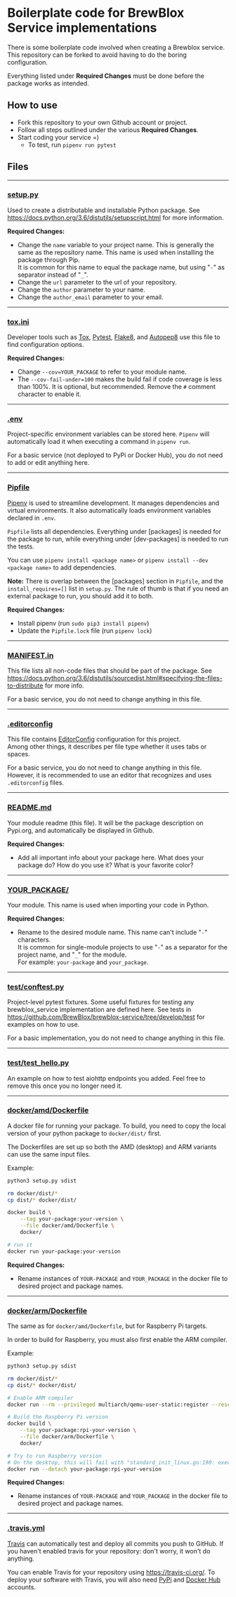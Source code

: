 # Boilerplate code for BrewBlox Service implementations

There is some boilerplate code involved when creating a Brewblox service. This repository can be forked to avoid having to do the boring configuration.

Everything listed under **Required Changes** must be done before the package works as intended.

## How to use

* Fork this repository to your own Github account or project.
* Follow all steps outlined under the various **Required Changes**.
* Start coding your service =)
    * To test, run `pipenv run pytest`


## Files

---
### [setup.py](./setup.py)
Used to create a distributable and installable Python package. See https://docs.python.org/3.6/distutils/setupscript.html for more information.

**Required Changes:**
* Change the `name` variable to your project name. This is generally the same as the repository name. This name is used when installing the package through Pip. </br> It is common for this name to equal the package name, but using "`-`" as separator instead of "`_`".
* Change the `url` parameter to the url of your repository.
* Change the `author` parameter to your name.
* Change the `author_email` parameter to your email.


---
### [tox.ini](./tox.ini)
Developer tools such as [Tox](http://tox.readthedocs.io/en/latest/index.html), [Pytest](https://docs.pytest.org/en/latest/), [Flake8](http://flake8.pycqa.org/en/latest/), and [Autopep8](https://github.com/hhatto/autopep8) use this file to find configuration options.

**Required Changes:**
* Change `--cov=YOUR_PACKAGE` to refer to your module name.
* The `--cov-fail-under=100` makes the build fail if code coverage is less than 100%. It is optional, but recommended. Remove the `#` comment character to enable it.


---
### [.env](./.env)
Project-specific environment variables can be stored here. `Pipenv` will automatically load it when executing a command in `pipenv run`.

For a basic service (not deployed to PyPi or Docker Hub), you do not need to add or edit anything here.


---
### [Pipfile](./Pipfile)
[Pipenv](https://docs.pipenv.org/) is used to streamline development. It manages dependencies and virtual environments. It also automatically loads environment variables declared in `.env`.

`Pipfile` lists all dependencies. Everything under [packages] is needed for the package to run, while everything under [dev-packages] is needed to run the tests.

You can use `pipenv install <package name>` or `pipenv install --dev <package name>` to add dependencies.

**Note:** There is overlap between the [packages] section in `Pipfile`, and the `install_requires=[]` list in `setup.py`. The rule of thumb is that if you need an external package to run, you should add it to both.

**Required Changes:**
* Install pipenv (run `sudo pip3 install pipenv`)
* Update the `Pipfile.lock` file (run `pipenv lock`)


---
### [MANIFEST.in](./MANIFEST.in)
This file lists all non-code files that should be part of the package.
See https://docs.python.org/3.6/distutils/sourcedist.html#specifying-the-files-to-distribute for more info.

For a basic service, you do not need to change anything in this file.


---
### [.editorconfig](./.editorconfig)
This file contains [EditorConfig](https://editorconfig.org/) configuration for this project. </br>
Among other things, it describes per file type whether it uses tabs or spaces.

For a basic service, you do not need to change anything in this file.
However, it is recommended to use an editor that recognizes and uses `.editorconfig` files.


---
### [README.md](./README.md)
Your module readme (this file). It will be the package description on Pypi.org, and automatically be displayed in Github.

**Required Changes:**
* Add all important info about your package here. What does your package do? How do you use it? What is your favorite color?


---
### [YOUR_PACKAGE/](./YOUR_PACKAGE/)
Your module. This name is used when importing your code in Python.

**Required Changes:**
* Rename to the desired module name. This name can't include "`-`" characters. </br>
It is common for single-module projects to use "`-`" as a separator for the project name, and "`_`" for the module. </br>
For example: `your-package` and `your_package`.


---
### [test/conftest.py](./test/conftest.py)
Project-level pytest fixtures. Some useful fixtures for testing any brewblox_service implementation are defined here. See tests in https://github.com/BrewBlox/brewblox-service/tree/develop/test for examples on how to use.

For a basic implementation, you do not need to change anything in this file.


---
### [test/test_hello.py](./test/test_hello.py)
An example on how to test aiohttp endpoints you added. Feel free to remove this once you no longer need it.


---
### [docker/amd/Dockerfile](./docker/amd/Dockerfile)
A docker file for running your package. To build, you need to copy the local version of your python package to `docker/dist/` first.

The Dockerfiles are set up so both the AMD (desktop) and ARM variants can use the same input files.

Example:
```bash
python3 setup.py sdist

rm docker/dist/*
cp dist/* docker/dist/

docker build \
    --tag your-package:your-version \
    --file docker/amd/Dockerfile \
    docker/

# run it
docker run your-package:your-version
```

**Required Changes:**
* Rename instances of `YOUR-PACKAGE` and `YOUR_PACKAGE` in the docker file to desired project and package names.


---
### [docker/arm/Dockerfile](./docker/arm/Dockerfile)
The same as for `docker/amd/Dockerfile`, but for Raspberry Pi targets.

In order to build for Raspberry, you must also first enable the ARM compiler.

Example:
```bash
python3 setup.py sdist

rm docker/dist/*
cp dist/* docker/dist/

# Enable ARM compiler
docker run --rm --privileged multiarch/qemu-user-static:register --reset

# Build the Raspberry Pi version
docker build \
    --tag your-package:rpi-your-version \
    --file docker/arm/Dockerfile \
    docker/

# Try to run Raspberry version
# On the desktop, this will fail with "standard_init_linux.go:190: exec user process caused "exec format error""
docker run --detach your-package:rpi-your-version
```

**Required Changes:**
* Rename instances of `YOUR-PACKAGE` and `YOUR_PACKAGE` in the docker file to desired project and package names.


---
### [.travis.yml](./.travis.yml)
[Travis](https://travis-ci.org/) can automatically test and deploy all commits you push to GitHub. If you haven't enabled travis for your repository: don't worry, it won't do anything.

You can enable Travis for your repository using https://travis-ci.org/.
To deploy your software with Travis, you will also need [PyPi](https://pypi.org/) and [Docker Hub](https://hub.docker.com/) accounts.
